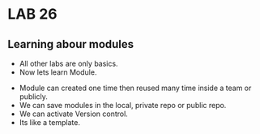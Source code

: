 # LAB 26

## Learning abour modules

- All other labs are only basics.
- Now lets learn Module.

* Module can created one time then reused many time inside a team or publicly.
* We can save modules in the local, private repo or public repo.
* We can activate Version control.
* Its like a template.